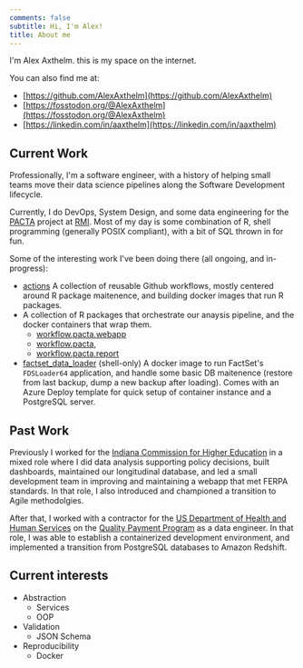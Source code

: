 ```yaml
---
comments: false
subtitle: Hi, I'm Alex!
title: About me
---
```


I'm Alex Axthelm. this is my space on the internet.

You can also find me at:

- [https://github.com/AlexAxthelm](https://github.com/AlexAxthelm)
- [https://fosstodon.org/@AlexAxthelm](https://fosstodon.org/@AlexAxthelm)
- [https://linkedin.com/in/aaxthelm](https://linkedin.com/in/aaxthelm)

## Current Work

Professionally, I'm a software engineer, with a history of helping small teams move their data science pipelines along the Software Development lifecycle.

Currently, I do DevOps, System Design, and some data engineering for the [PACTA](https://pacta.rmi.org/) project at [RMI](https://rmi.org/).
Most of my day is some combination of R, shell programming (generally POSIX compliant), with a bit of SQL thrown in for fun.

Some of the interesting work I've been doing there (all ongoing, and in-progress):

- [actions](https://github.com/RMI-PACTA/actions) A collection of reusable Github workflows, mostly centered around R package maitenence, and building docker images that run R packages.
- A collection of R packages that orchestrate our anaysis pipeline, and the docker containers that wrap them.
  - [workflow.pacta.webapp](https://github.com/RMI-PACTA/workflow.pacta.webapp)
  - [workflow.pacta](https://github.com/RMI-PACTA/workflow.pacta),
  - [workflow.pacta.report](https://github.com/RMI-PACTA/workflow.pacta.report)
- [factset_data_loader](https://github.com/RMI-PACTA/factset_data_loader/) (shell-only) A docker image to run FactSet's `FDSLoader64` application, and handle some basic DB maitenence (restore from last backup, dump a new backup after loading). Comes with an Azure Deploy template for quick setup of container instance and a PostgreSQL server.

## Past Work

Previously I worked for the [Indiana Commission for Higher Education](https://www.in.gov/che/) in a mixed role where I did data analysis supporting policy decisions, built dashboards, maintained our longitudinal database, and led a small development team in improving and maintaining a webapp that met FERPA standards.
In that role, I also introduced and championed a transition to Agile methodolgies.

After that, I worked with a contractor for the [US Department of Health and Human Services](https://www.hhs.gov/) on the [Quality Payment Program](https://qpp.cms.gov/about/qpp-overview) as a data engineer. In that role, I was able to establish a containerized development environment, and implemented a transition from PostgreSQL databases to Amazon Redshift.

## Current interests

- Abstraction
  - Services
  - OOP
- Validation
  - JSON Schema
- Reproducibility
  - Docker
